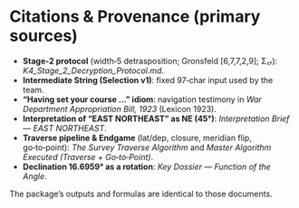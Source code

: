 # Citations & Provenance (primary sources)

* **Stage‑2 protocol** (width‑5 detrasposition; Gronsfeld [6,7,7,2,9]; Σ₁₇): *K4_Stage_2_Decryption_Protocol.md*.  
* **Intermediate String (Selection v1)**: fixed 97‑char input used by the team.  
* **“Having set your course …” idiom**: navigation testimony in *War Department Appropriation Bill, 1923* (Lexicon 1923).  
* **Interpretation of “EAST NORTHEAST” as NE (45°)**: *Interpretation Brief — EAST NORTHEAST*.  
* **Traverse pipeline & Endgame** (lat/dep, closure, meridian flip, go‑to‑point): *The Survey Traverse Algorithm* and *Master Algorithm Executed (Traverse + Go‑to‑Point)*.  
* **Declination 16.6959° as a rotation**: *Key Dossier — Function of the Angle*.  

The package’s outputs and formulas are identical to those documents.
